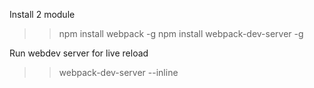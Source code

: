 Install 2 module
>>npm install webpack -g
>>npm install webpack-dev-server -g

Run webdev server for live reload
>>webpack-dev-server --inline